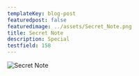 ```yaml
---
templateKey: blog-post
featuredpost: false
featuredimage: ../assets/Secret_Note.png
title: Secret Note
description: Special
testfield: 158
---
```

![Secret Note](../assets/Secret_Note.png)